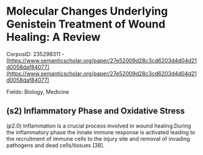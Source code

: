 # Molecular Changes Underlying Genistein Treatment of Wound Healing: A Review

CorpusID: 235298311 - [https://www.semanticscholar.org/paper/27e52009d28c3cd6203d4d04d21d0058daf84077](https://www.semanticscholar.org/paper/27e52009d28c3cd6203d4d04d21d0058daf84077)

Fields: Biology, Medicine

## (s2) Inflammatory Phase and Oxidative Stress
(p2.0) Inflammation is a crucial process involved in wound healing.During the inflammatory phase the innate immune response is activated leading to the recruitment of immune cells to the injury site and removal of invading pathogens and dead cells/tissues [38].
